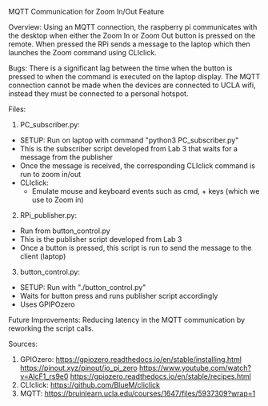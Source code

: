 MQTT Communication for Zoom In/Out Feature

Overview:
Using an MQTT connection, the raspberry pi communicates with the desktop when either the Zoom In or Zoom Out button is pressed on the remote.
When pressed the RPi sends a message to the laptop which then launches the Zoom command using CLIclick.

Bugs:
There is a significant lag between the time when the button is pressed to when the command is executed on the laptop display.
The MQTT connection cannot be made when the devices are connected to UCLA wifi, instead they must be connected to a personal hotspot.

Files:
1. PC_subscriber.py:
  - SETUP: Run on laptop with command "python3 PC_subscriber.py"
  - This is the subscriber script developed from Lab 3 that waits for a message from the publisher
  - Once the message is received, the corresponding CLIclick command is run to zoom in/out
  - CLIclick:
    - Emulate mouse and keyboard events such as cmd, + keys (which we use to Zoom in)
2. RPi_publisher.py:
  - Run from button_control.py
  - This is the publisher script developed from Lab 3
  - Once a button is pressed, this script is run to send the message to the client (laptop)
3. button_control.py:
  - SETUP: Run with "./button_control.py"
  - Waits for button press and runs publisher script accordingly
  - Uses GPIPOzero

Future Improvements:
Reducing latency in the MQTT communication by reworking the script calls.

Sources:
1. GPIOzero: 
https://gpiozero.readthedocs.io/en/stable/installing.html
https://pinout.xyz/pinout/io_pi_zero
https://www.youtube.com/watch?v=AlcF1_rs9e0
https://gpiozero.readthedocs.io/en/stable/recipes.html
2. CLIclick: 
https://github.com/BlueM/cliclick
3. MQTT:
https://bruinlearn.ucla.edu/courses/1647/files/5937309?wrap=1

